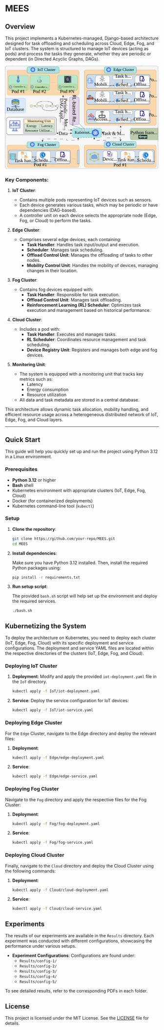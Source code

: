 # MEES
## Overview

This project implements a Kubernetes-managed, Django-based architecture designed for task offloading and scheduling across Cloud, Edge, Fog, and IoT clusters. The system is structured to manage IoT devices (acting as pods) and process the tasks they generate, whether they are periodic or dependent (in Directed Acyclic Graphs, DAGs). 

![MEES framework overview](./Results/system.svg)

### Key Components:

1. **IoT Cluster**:
   - Contains multiple pods representing IoT devices such as sensors.
   - Each device generates various tasks, which may be periodic or have dependencies (DAG-based).
   - A controller unit on each device selects the appropriate node (Edge, Fog, or Cloud) to perform the tasks.

2. **Edge Cluster**:
   - Comprises several edge devices, each containing:
     - **Task Handler**: Handles task input/output and execution.
     - **Scheduler**: Manages task scheduling.
     - **Offload Control Unit**: Manages the offloading of tasks to other nodes.
     - **Mobility Control Unit**: Handles the mobility of devices, managing changes in their location.

3. **Fog Cluster**:
   - Contains fog devices equipped with:
     - **Task Handler**: Responsible for task execution.
     - **Offload Control Unit**: Manages task offloading.
     - **Reinforcement Learning (RL) Scheduler**: Optimizes task execution and management based on historical performance.

4. **Cloud Cluster**:
   - Includes a pod with:
     - **Task Handler**: Executes and manages tasks.
     - **RL Scheduler**: Coordinates resource management and task scheduling.
     - **Device Registry Unit**: Registers and manages both edge and fog devices.

5. **Monitoring Unit**:
   - The system is equipped with a monitoring unit that tracks key metrics such as:
     - Latency
     - Energy consumption
     - Resource utilization
   - All data and task metadata are stored in a central database.

This architecture allows dynamic task allocation, mobility handling, and efficient resource usage across a heterogeneous distributed network of IoT, Edge, Fog, and Cloud layers.

---

## Quick Start

This guide will help you quickly set up and run the project using Python 3.12 in a Linux environment.

### Prerequisites

- **Python 3.12** or higher
- **Bash** shell
- Kubernetes environment with appropriate clusters (IoT, Edge, Fog, Cloud)
- Docker (for containerized deployments)
- Kubernetes command-line tool (`kubectl`)

### Setup

1. **Clone the repository**:

   ```bash
   git clone https://github.com/your-repo/MEES.git
   cd MEES

2. **Install dependencies**:

   Make sure you have Python 3.12 installed. Then, install the required Python packages using:

   ```bash
   pip install -r requirements.txt

3. **Run setup script**:

    The provided `bash.sh` script will help set up the environment and deploy the required services.

   ```bash
   ./bash.sh

## Kubernetizing the System

To deploy the architecture on Kubernetes, you need to deploy each cluster (IoT, Edge, Fog, Cloud) with its specific deployment and service configurations. The deployment and service YAML files are located within the respective directories of the clusters (IoT, Edge, Fog, and Cloud).

### Deploying IoT Cluster

1. **Deployment**:
   Modify and apply the provided `iot-deployment.yaml` file in the `IoT` directory.

   ```bash
   kubectl apply -f IoT/iot-deployment.yaml

2. **Service**:
   Deploy the service configuration for IoT devices:

   ```bash
   kubectl apply -f IoT/iot-service.yaml

### Deploying Edge Cluster

For the `Edge` Cluster, navigate to the Edge directory and deploy the relevant files:

1. **Deployment**:
   ```bash
   kubectl apply -f Edge/edge-deployment.yaml

2. **Service**:

   ```bash
   kubectl apply -f Edge/edge-service.yaml

### Deploying Fog Cluster

Navigate to the `Fog` directory and apply the respective files for the Fog Cluster:

1. **Deployment**:
   ```bash
   kubectl apply -f Fog/fog-deployment.yaml

2. **Service**:

   ```bash
   kubectl apply -f Fog/fog-service.yaml

### Deploying Cloud Cluster

Finally, navigate to the `Cloud` directory and deploy the Cloud Cluster using the following commands:

1. **Deployment**:
   ```bash
   kubectl apply -f Cloud/cloud-deployment.yaml

2. **Service**:

   ```bash
   kubectl apply -f Cloud/cloud-service.yaml

## Experiments

The results of our experiments are available in the `Results` directory. Each experiment was conducted with different configurations, showcasing the performance under various setups.

- **Experiment Configurations**: Configurations are found under:
  - `Results/config-1/`
  - `Results/config-2/`
  - `Results/config-3/`
  - `Results/config-4/`
  - `Results/config-5/`

To see detailed results, refer to the corresponding PDFs in each folder.

## License

This project is licensed under the MIT License. See the [LICENSE](./LICENSE) file for details.
